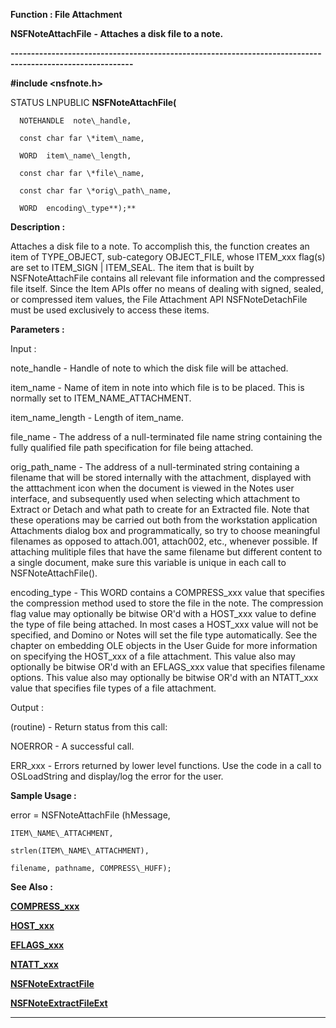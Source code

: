 




<!--
 /\* Font Definitions \*/
 @font-face
 {font-family:Courier;
 panose-1:2 7 4 9 2 2 5 2 4 4;}
@font-face
 {font-family:"Tms Rmn";
 panose-1:2 2 6 3 4 5 5 2 3 4;}
@font-face
 {font-family:Helv;
 panose-1:2 11 6 4 2 2 2 3 2 4;}
@font-face
 {font-family:"Cambria Math";
 panose-1:2 4 5 3 5 4 6 3 2 4;}
 /\* Style Definitions \*/
 p.MsoNormal, li.MsoNormal, div.MsoNormal
 {margin-top:0cm;
 margin-right:0cm;
 margin-bottom:8.0pt;
 margin-left:0cm;
 line-height:107%;
 font-size:11.0pt;
 font-family:"Calibri",sans-serif;}
.MsoChpDefault
 {font-size:11.0pt;}
.MsoPapDefault
 {margin-bottom:8.0pt;
 line-height:107%;}
 /\* Page Definitions \*/
 @page WordSection1
 {size:612.0pt 792.0pt;
 margin:72.0pt 72.0pt 72.0pt 72.0pt;}
div.WordSection1
 {page:WordSection1;}
-->




 


**Function : File Attachment**



**NSFNoteAttachFile** **- Attaches
a disk file to a note.**


**----------------------------------------------------------------------------------------------------------**



**#include <nsfnote.h>**



STATUS
LNPUBLIC **NSFNoteAttachFile(**  

      NOTEHANDLE  note\_handle,  

      const char far \*item\_name,  

      WORD  item\_name\_length,  

      const char far \*file\_name,  

      const char far \*orig\_path\_name,  

      WORD  encoding\_type**);**



**Description :**



Attaches a
disk file to a note.  To accomplish this, the function creates an item of
TYPE\_OBJECT, sub-category OBJECT\_FILE, whose ITEM\_xxx flag(s) are set to
ITEM\_SIGN | ITEM\_SEAL.  The item that is built by NSFNoteAttachFile contains
all relevant file information and the compressed file itself.  Since the Item
APIs offer no means of dealing with signed, sealed, or compressed item values,
the File Attachment API NSFNoteDetachFile must be used exclusively to access
these items.


 


**Parameters :**



Input :  

note\_handle  -  Handle of note to which the disk file will be attached.  

  

item\_name  -  Name of item in note into which file is to be placed.  This is
normally set  to ITEM\_NAME\_ATTACHMENT.  

  

item\_name\_length  -  Length of item\_name.  

  

file\_name  -  The address of a null-terminated file name string containing the
fully qualified file path specification for file being attached.  

  

orig\_path\_name  -  The address of a null-terminated string containing a
filename that will be stored internally with the attachment, displayed with the
atttachment icon when the document is viewed in the Notes user interface, and
subsequently used when selecting which attachment to Extract or Detach  and what
path to create for an Extracted file.  Note that these operations may be
carried out  both from the workstation application Attachments dialog box and
programmatically, so try to choose meaningful filenames as opposed to
attach.001, attach002, etc., whenever possible.  If attaching mulitiple files
that have the same filename but different content to a single document, make
sure this variable is unique in each call to NSFNoteAttachFile().  

  

encoding\_type  -  This WORD contains a COMPRESS\_xxx value that specifies the
compression method used to store the file in the note. The compression flag
value may optionally be bitwise OR'd with a HOST\_xxx value to define the type
of file being attached.  In most cases a HOST\_xxx value will not be specified,
and Domino or Notes will set the file type automatically.  See the chapter on
embedding OLE objects in the User Guide for more information on specifying the
HOST\_xxx of a file attachment.  This value also may optionally be bitwise OR'd
with an EFLAGS\_xxx value that specifies filename options.  This value also may
optionally be bitwise OR'd with an NTATT\_xxx value that specifies file types of
a file attachment.  

  




Output :  

(routine)  -  Return status from this call:   

  

NOERROR -  A successful call.   

  

ERR\_xxx - Errors returned by lower level functions.  Use the code in a call to
OSLoadString and display/log the error for the user.  

  

  




 **Sample Usage :**


error =
NSFNoteAttachFile (hMessage,  

    ITEM\_NAME\_ATTACHMENT,     

    strlen(ITEM\_NAME\_ATTACHMENT),   

    filename, pathname, COMPRESS\_HUFF);


 **See Also :**


**[COMPRESS\_xxx](notes:///8525872100478C66/61FD4E9848264AD28525620B006BA8BD/85255D56004D3F6385255BA40007DDB7)**


**[HOST\_xxx](notes:///8525872100478C66/61FD4E9848264AD28525620B006BA8BD/F212A554FF06C86F8525667800610D71)**


**[EFLAGS\_xxx](notes:///8525872100478C66/61FD4E9848264AD28525620B006BA8BD/7905EC4763E452FF8525622700639FE4)**


**[NTATT\_xxx](notes:///8525872100478C66/61FD4E9848264AD28525620B006BA8BD/D6A69CE4E14CA234852562700074AFB1)**


**[NSFNoteExtractFile](NSFNoteExtractFile.md)**


**[NSFNoteExtractFileExt](NSFNoteExtractFileExt.md)**



----------------------------------------------------------------------------------------------------------


 





